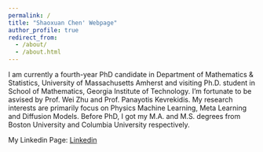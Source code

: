 ```yaml
---
permalink: /
title: "Shaoxuan Chen' Webpage"
author_profile: true
redirect_from: 
  - /about/
  - /about.html
---
```

I am currently a fourth-year PhD candidate in Department of Mathematics & Statistics, University of Massachusetts Amherst and visiting Ph.D. student in School of Mathematics, Georgia Institute of Technology. I’m fortunate to be asvised by Prof. Wei Zhu and Prof. Panayotis Kevrekidis. My research interests are primarily focus on Physics Machine Learning, Meta Learning and Diffusion Models. Before PhD, I got my M.A. and M.S. degrees from Boston University and Columbia University respectively.


My Linkedin Page: [Linkedin](https://www.linkedin.com/in/shaoxuanchen/)
